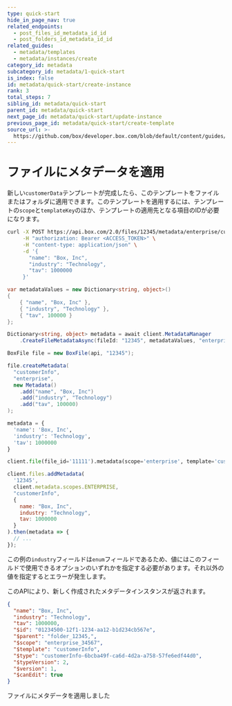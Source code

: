 ```yaml
---
type: quick-start
hide_in_page_nav: true
related_endpoints:
  - post_files_id_metadata_id_id
  - post_folders_id_metadata_id_id
related_guides:
  - metadata/templates
  - metadata/instances/create
category_id: metadata
subcategory_id: metadata/1-quick-start
is_index: false
id: metadata/quick-start/create-instance
rank: 3
total_steps: 7
sibling_id: metadata/quick-start
parent_id: metadata/quick-start
next_page_id: metadata/quick-start/update-instance
previous_page_id: metadata/quick-start/create-template
source_url: >-
  https://github.com/box/developer.box.com/blob/default/content/guides/metadata/1-quick-start/3-create-instance.md
---
```

# ファイルにメタデータを適用

新しい`customerData`テンプレートが完成したら、このテンプレートをファイルまたはフォルダに適用できます。このテンプレートを適用するには、テンプレートの`scope`と`templateKey`のほか、テンプレートの適用先となる項目のIDが必要になります。

<!-- markdownlint-disable line-length -->

<Tabs>

<Tab title="cURL">

```sh
curl -X POST https://api.box.com/2.0/files/12345/metadata/enterprise/customerInfo \
     -H "authorization: Bearer <ACCESS_TOKEN>" \
     -H "content-type: application/json" \
     -d '{
       "name": "Box, Inc",
       "industry": "Technology",
       "tav": 1000000
     }'
```

</Tab>

<Tab title=".NET">

```c#
var metadataValues = new Dictionary<string, object>()
{
    { "name", "Box, Inc" },
    { "industry", "Technology" },
    { "tav", 100000 }
};

Dictionary<string, object> metadata = await client.MetadataManager
    .CreateFileMetadataAsync(fileId: "12345", metadataValues, "enterprise", "customerInfo");
```

</Tab>

<Tab title="Java">

```java
BoxFile file = new BoxFile(api, "12345");

file.createMetadata(
  "customerInfo",
  "enterprise",
  new Metadata()
    .add("name", "Box, Inc")
    .add("industry", "Technology")
    .add("tav", 100000)
);
```

</Tab>

<Tab title="Python">

```py
metadata = {
  'name': 'Box, Inc',
  'industry': 'Technology',
  'tav': 1000000
}

client.file(file_id='11111').metadata(scope='enterprise', template='customerInfo').set(metadata)
```

</Tab>

<Tab title="Node">

```js
client.files.addMetadata(
  '12345', 
  client.metadata.scopes.ENTERPRISE, 
  "customerInfo", 
  {
    name: "Box, Inc",
    industry: "Technology",
    tav: 1000000
  }
).then(metadata => {
  // ...
});
```

</Tab>

</Tabs>

<Message warning>

この例の`industry`フィールドは`enum`フィールドであるため、値にはこのフィールドで使用できるオプションのいずれかを指定する必要があります。それ以外の値を指定するとエラーが発生します。

</Message>

このAPIにより、新しく作成されたメタデータインスタンスが返されます。

```json
{
  "name": "Box, Inc",
  "industry": "Technology",
  "tav": 1000000,
  "$id": "01234500-12f1-1234-aa12-b1d234cb567e",
  "$parent": "folder_12345,",
  "$scope": "enterprise_34567",
  "$template": "customerInfo",
  "$type": "customerInfo-6bcba49f-ca6d-4d2a-a758-57fe6edf44d0",
  "$typeVersion": 2,
  "$version": 1,
  "$canEdit": true
}
```

<!-- markdownlint-enable line-length -->

<Next>

ファイルにメタデータを適用しました

</Next>
